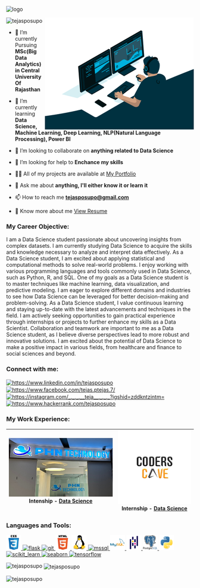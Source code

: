 ![logo](https://github.com/TejasPosupo/TejasPosupo/blob/main/intro.gif)

<img align="right" alt="coding" width="400" src="https://github.com/TejasPosupo/TejasPosupo/blob/main/5387dc7e035b3efe9d94516044de66a4.gif">

<p align="left"> <img src="https://komarev.com/ghpvc/?username=tejasposupo&label=Profile%20views&color=0e75b6&style=flat" alt="tejasposupo" /> </p>

- 🔭 I’m currently Pursuing **MSc(Big Data Analytics) in Central University Of Rajasthan**

- 🌱 I’m currently learning **Data Science, Machine Learning, Deep Learning, NLP(Natural Language Processing), Power BI**

- 👯 I’m looking to collaborate on **anything related to Data Science**

- 🤝 I’m looking for help to **Enchance my skills**

- 👨‍💻 All of my projects are available at [My Portfolio](https://tejasposupo.github.io/Tejas/)

- 💬 Ask me about **anything, I'll either know it or learn it**

- 📫 How to reach me **tejasposupo@gmail.com**

- 📄 Know more about me [View Resume](https://drive.google.com/file/d/1M7ZPIkE0vdnZGm1hZ2G9X6Z-yoReTeF_/view)

<h3 align="left">My Career Objective:</h3>
<p>I am a Data Science student passionate about uncovering insights from complex datasets. I am currently studying Data Science to acquire the skills and knowledge necessary to analyze and interpret data effectively. As a Data Science student, I am excited about applying statistical and computational methods to solve real-world problems. I enjoy working with various programming languages and tools commonly used in Data Science, such as Python, R, and SQL. One of my goals as a Data Science student is to master techniques like machine learning, data visualization, and predictive modeling. I am eager to explore different domains and industries to see how Data Science can be leveraged for better decision-making and problem-solving. As a Data Science student, I value continuous learning and staying up-to-date with the latest advancements and techniques in the field. I am actively seeking opportunities to gain practical experience through internships or projects to further enhance my skills as a Data Scientist. Collaboration and teamwork are important to me as a Data Science student, as I believe diverse perspectives lead to more robust and innovative solutions. I am excited about the potential of Data Science to make a positive impact in various fields, from healthcare and finance to social sciences and beyond.</P>

<h3 align="left">Connect with me:</h3>
<p align="left">
<a href="https://www.linkedin.com/in/tejasposupo" target="blank"><img align="center" src="https://raw.githubusercontent.com/rahuldkjain/github-profile-readme-generator/master/src/images/icons/Social/linked-in-alt.svg" alt="https://www.linkedin.com/in/tejasposupo" height="30" width="40" /></a>
<a href="https://www.facebook.com/tejas.ptejas.7/" target="blank"><img align="center" src="https://raw.githubusercontent.com/rahuldkjain/github-profile-readme-generator/master/src/images/icons/Social/facebook.svg" alt="https://www.facebook.com/tejas.ptejas.7/" height="30" width="40" /></a>
<a href="https://instagram.com/_._._.__teja__._._._?igshid=zddkntzintm=" target="blank"><img align="center" src="https://raw.githubusercontent.com/rahuldkjain/github-profile-readme-generator/master/src/images/icons/Social/instagram.svg" alt="https://instagram.com/_._._.__teja__._._._?igshid=zddkntzintm=" height="30" width="40" /></a>
<a href="https://www.hackerrank.com/tejasposupo" target="blank"><img align="center" src="https://raw.githubusercontent.com/rahuldkjain/github-profile-readme-generator/master/src/images/icons/Social/hackerrank.svg" alt="https://www.hackerrank.com/tejasposupo" height="30" width="40" /></a>
</p>

<h3 align="left">My Work Experience:</h3>

| <a href="https://github.com/TejasPosupo/PHN_Technology_Data_Science_Internship"><img src="https://github.com/TejasPosupo/images/blob/main/2022-11-16.jpg" alt="4K Mountains Wallpaper"></a> <br> Intenship - [Data Science](https://github.com/TejasPosupo/PHN_Technology_Data_Science_Internship) | <a href="https://github.com/TejasPosupo/CodersCave_Data_Science_Internship"><img src="https://github.com/TejasPosupo/images/blob/main/WhatsApp%20Image%202023-06-02%20at%2000.06.09.jpg" alt="4K Mountains Wallpaper"></a> <br> Internship - [Data Science](https://github.com/TejasPosupo/CodersCave_Data_Science_Internship) |
| --- | --- |

<h3 align="left">Languages and Tools:</h3>
<p align="left"> <a href="https://www.w3schools.com/css/" target="_blank" rel="noreferrer"> <img src="https://raw.githubusercontent.com/devicons/devicon/master/icons/css3/css3-original-wordmark.svg" alt="css3" width="40" height="40"/> </a> <a href="https://flask.palletsprojects.com/" target="_blank" rel="noreferrer"> <img src="https://www.vectorlogo.zone/logos/pocoo_flask/pocoo_flask-icon.svg" alt="flask" width="40" height="40"/> </a> <a href="https://git-scm.com/" target="_blank" rel="noreferrer"> <img src="https://www.vectorlogo.zone/logos/git-scm/git-scm-icon.svg" alt="git" width="40" height="40"/> </a> <a href="https://www.w3.org/html/" target="_blank" rel="noreferrer"> <img src="https://raw.githubusercontent.com/devicons/devicon/master/icons/html5/html5-original-wordmark.svg" alt="html5" width="40" height="40"/> </a> <a href="https://www.linux.org/" target="_blank" rel="noreferrer"> <img src="https://raw.githubusercontent.com/devicons/devicon/master/icons/linux/linux-original.svg" alt="linux" width="40" height="40"/> </a> <a href="https://www.microsoft.com/en-us/sql-server" target="_blank" rel="noreferrer"> <img src="https://www.svgrepo.com/show/303229/microsoft-sql-server-logo.svg" alt="mssql" width="40" height="40"/> </a> <a href="https://www.mysql.com/" target="_blank" rel="noreferrer"> <img src="https://raw.githubusercontent.com/devicons/devicon/master/icons/mysql/mysql-original-wordmark.svg" alt="mysql" width="40" height="40"/> </a> <a href="https://pandas.pydata.org/" target="_blank" rel="noreferrer"> <img src="https://raw.githubusercontent.com/devicons/devicon/2ae2a900d2f041da66e950e4d48052658d850630/icons/pandas/pandas-original.svg" alt="pandas" width="40" height="40"/> </a> <a href="https://www.postgresql.org" target="_blank" rel="noreferrer"> <img src="https://raw.githubusercontent.com/devicons/devicon/master/icons/postgresql/postgresql-original-wordmark.svg" alt="postgresql" width="40" height="40"/> </a> <a href="https://www.python.org" target="_blank" rel="noreferrer"> <img src="https://raw.githubusercontent.com/devicons/devicon/master/icons/python/python-original.svg" alt="python" width="40" height="40"/> </a> <a href="https://scikit-learn.org/" target="_blank" rel="noreferrer"> <img src="https://upload.wikimedia.org/wikipedia/commons/0/05/Scikit_learn_logo_small.svg" alt="scikit_learn" width="40" height="40"/> </a> <a href="https://seaborn.pydata.org/" target="_blank" rel="noreferrer"> <img src="https://seaborn.pydata.org/_images/logo-mark-lightbg.svg" alt="seaborn" width="40" height="40"/> </a> <a href="https://www.tensorflow.org" target="_blank" rel="noreferrer"> <img src="https://www.vectorlogo.zone/logos/tensorflow/tensorflow-icon.svg" alt="tensorflow" width="40" height="40"/> </a> </p>

<p><img align="left" src="https://github-readme-stats.vercel.app/api/top-langs?username=tejasposupo&show_icons=true&locale=en&layout=compact" alt="tejasposupo" /></p>

<p>&nbsp;<img align="center" src="https://awesome-github-stats.azurewebsites.net/user-stats/Tejasposupo?cardType=octocat&theme=github&preferLogin=true" alt="tejasposupo" /></p>

<p><img align="center" src="https://github-readme-streak-stats.herokuapp.com/?user=tejasposupo&" alt="tejasposupo" /></p>
